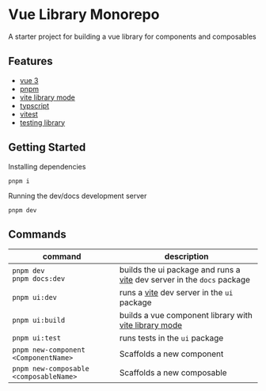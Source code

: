# Vue Library Monorepo

A starter project for building a vue library for components and composables

## Features

- [vue 3](https://vuejs.org)
- [pnpm](https://pnpm.io)
- [vite library mode](https://vitejs.dev/guide/build.html#library-mode)
- [typscript](https://www.typescriptlang.org/)
- [vitest](https://vitest.dev)
- [testing library](https://testing-library.com/docs/vue-testing-library/intro/)

## Getting Started

Installing dependencies
```
pnpm i
```

Running the dev/docs development server
```
pnpm dev
```

## Commands

| command                                   | description                                                                                                                   |
| ----------------------------------------- | ----------------------------------------------------------------------------------------------------------------------------- |
| `pnpm dev` <br> `pnpm docs:dev`           | builds the ui package and runs a [vite](https://vitejs.dev) dev server in the `docs` package                                  |
| `pnpm ui:dev`                             | runs a [vite](https://vitejs.dev) dev server in the `ui` package                                                              |
| `pnpm ui:build`                           | builds a vue component library with [vite library mode](https://vitejs.dev/guide/build.html#library-mode)                     |
| `pnpm ui:test`                            | runs tests in the `ui` package                                                                                                |
| `pnpm new-component <ComponentName>`      | Scaffolds a new component                                                                                                     |
| `pnpm new-composable <composableName>`    | Scaffolds a new composable                                                                                                    |
